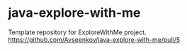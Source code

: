 # java-explore-with-me
Template repository for ExploreWithMe project.
https://github.com/Avseenkov/java-explore-with-me/pull/5
